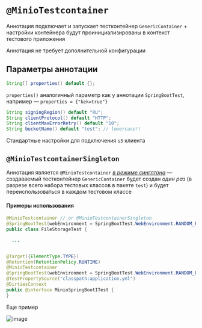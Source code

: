 # `@MinioTestcontainer`

Аннотация подключает и запускает тестконтейнер `GenericContainer` + настройки
контейнера будут проинициализированы в контекст тестового приложения

Аннотация не требует дополнительной конфигурации

## Параметры аннотации

```java
String[] properties() default {};
```

`properties()` аналогичный параметр как у аннотации `SpringBootTest`, например — `properties = {"kek=true"}`

```java
String signingRegion() default "RU";
String clientProtocol() default "HTTP";
String clientMaxErrorRetry() default "10";
String bucketName() default "test"; // lowercase!!
```

Стандартные настройки для подключения `s3` клиента 

## `@MinioTestcontainerSingleton`

Аннотация является `@MinioTestcontainer` [*в режиме синглтона*](https://ru.wikipedia.org/wiki/Одиночка_(шаблон_проектирования)) — создаваемый тестконтейнер `GenericContainer` будет создан *один раз* (в разрезе всего набора тестовых классов в пакете `test`) и будет переиспользоваться в каждом тестовом классе

#### Примеры использования

```java
@MinioTestcontainer // or @MinioTestcontainerSingleton
@SpringBootTest(webEnvironment = SpringBootTest.WebEnvironment.RANDOM_PORT)
public class FileStorageTest {

  ...

```

```java

@Target({ElementType.TYPE})
@Retention(RetentionPolicy.RUNTIME)
@MinioTestcontainer 
@SpringBootTest(webEnvironment = SpringBootTest.WebEnvironment.RANDOM_PORT)
@TestPropertySource("classpath:application.yml")
@DirtiesContext
public @interface MinioSpringBootITest {
}

```

Еще пример

![image](https://user-images.githubusercontent.com/19729841/127736286-283416ce-dfc7-4ccc-94df-c4ce0fc5e180.png)
